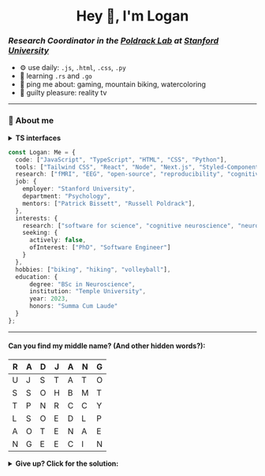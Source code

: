 <h1 align="center">Hey 👋, I'm Logan</h1>

<h3><em>Research Coordinator in the <a href="https://poldracklab.org/">Poldrack Lab</a> at <a href="https://www.stanford.edu/">Stanford University</a></em></h3>

- ⚙️ use daily: `.js`, `.html`, `.css`, `.py`
- 🌱 learning `.rs` and `.go`
- 💬 ping me about: gaming, mountain biking, watercoloring
- 🎂 guilty pleasure: reality tv 

---

### 💭 About me 

<details>
  <summary><strong>TS interfaces</strong></summary>

  
  ```typescript
  interface Job {
  employer: string;
  department: string;
  mentors: string[];
}

interface Seeking {
  actively: boolean;
  ofInterest: string[];
}

interface Interests {
  research: string[];
  seeking: Seeking;
}

interface Education {
  degree: string;
  institution: string;
  year: number;
  honors: string;
}

interface Me {
  code: string[];
  tools: string[];
  research: string[];
  job: Job;
  interests: Interests;
  hobbies: string[];
  education: Education;
}
  ```
</details>

```typescript
const Logan: Me = {
  code: ["JavaScript", "TypeScript", "HTML", "CSS", "Python"],
  tools: ["Tailwind CSS", "React", "Node", "Next.js", "Styled-Components", "Docker"],
  research: ["fMRI", "EEG", "open-source", "reproducibility", "cognitive tasks"],
  job: {
    employer: "Stanford University",
    department: "Psychology",
    mentors: ["Patrick Bissett", "Russell Poldrack"],
  },
  interests: {
    research: ["software for science", "cognitive neuroscience", "neuroimaging"],
    seeking: {
      actively: false,
      ofInterest: ["PhD", "Software Engineer"]
    }
  },
  hobbies: ["biking", "hiking", "volleyball"],
  education: {
      degree: "BSc in Neuroscience",
      institution: "Temple University",
      year: 2023,
      honors: "Summa Cum Laude"
  }
};
```

---

#### Can you find my middle name? (And other hidden words?): 

| R | A | D | J | A | N | G |
|---|---|---|---|---|---|---|
| U | J | S | T | A | T | O |
| S | S | O | H | B | M | T |
| T | P | N | R | C | C | Y |
| L | S | O | E | D | L | P |
| A | O | T | E | N | A | E |
| N | G | E | E | C | I | N |

<details>
  <summary><strong>Give up? Click for the solution:</strong></summary>
  
#### **X** marks the spot:

| R | A | D | J | A | N | G |
|---|---|---|---|---|---|---|
| U | X | S | T | A | T | O |
| S | S | X | H | B | M | T |
| T | P | N | X | C | C | Y |
| L | S | O | E | X | L | P |
| A | O | T | E | N | X | E |
| N | G | E | E | C | I | X |

</details>
<!--
**Dev-Logan-Bennett/Dev-Logan-Bennett** is a ✨ _special_ ✨ repository because its `README.md` (this file) appears on your GitHub profile.

Here are some ideas to get you started:

- 🔭 I’m currently working on ...
- 🌱 I’m currently learning ...
- 👯 I’m looking to collaborate on ...
- 🤔 I’m looking for help with ...
- 💬 Ask me about ...
- 📫 How to reach me: ...
- 😄 Pronouns: ...
- ⚡ Fun fact: ...
-->
